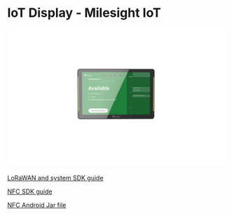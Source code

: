# IoT Display - Milesight IoT

![DS7610](DS7610.png)


[LoRaWAN and system SDK guide](https://github.com/Milesight-IoT/DS7610-SDK/blob/main/Docs/DS7610%20LoRaWAN%26System%20API%20Document-V1.0.md)

[NFC SDK guide](https://github.com/Milesight-IoT/DS7610-SDK/blob/main/Docs/DS7610%20NFC%20API%20Document-V1.0.md)

[NFC Android Jar file](https://github.com/Milesight-IoT/DS7610-SDK/tree/main/libs)
